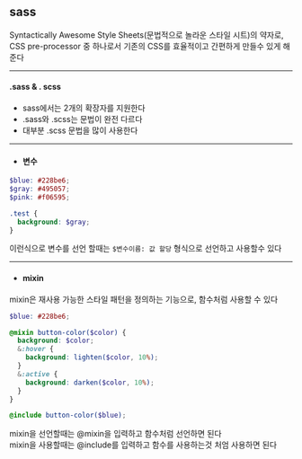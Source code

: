 ## sass

Syntactically Awesome Style Sheets(문법적으로 놀라운 스타일 시트)의 약자로, CSS pre-processor 중 하나로서 기존의 CSS를 효율적이고 간편하게 만들수 있게 해준다

<hr>

#### .sass & . scss

- sass에서는 2개의 확장자를 지원한다
- .sass와 .scss는 문법이 완전 다르다
- 대부분 .scss 문법을 많이 사용한다

<hr>

- #### 변수

```scss
$blue: #228be6;
$gray: #495057;
$pink: #f06595;

.test {
  background: $gray;
}
```

이런식으로 변수를 선언 할때는 `$변수이름: 값 할당` 형식으로 선언하고 사용할수 있다

<hr>

- #### mixin

mixin은 재사용 가능한 스타일 패턴을 정의하는 기능으로, 함수처럼 사용할 수 있다

```scss
$blue: #228be6;

@mixin button-color($color) {
  background: $color;
  &:hover {
    background: lighten($color, 10%);
  }
  &:active {
    background: darken($color, 10%);
  }
}

@include button-color($blue);
```

mixin을 선언할때는 @mixin을 입력하고 함수처럼 선언하면 된다
<br>
mixin을 사용할때는 @include를 입력하고 함수를 사용하는것 처엄 사용하면 된다
